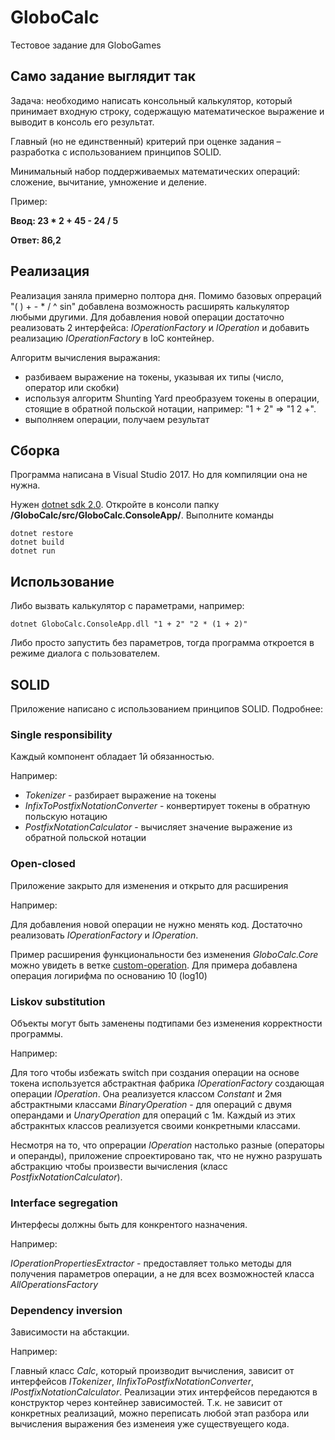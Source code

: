 # GloboCalc
Тестовое задание для GloboGames
## Само задание выглядит так
Задача: необходимо написать консольный калькулятор, который принимает входную строку, содержащую математическое выражение и выводит в консоль его результат. 

Главный (но не единственный) критерий при оценке задания – разработка с использованием принципов SOLID.

Минимальный набор поддерживаемых математических операций: сложение, вычитание, умножение и деление.

Пример: 

**Ввод: 23 * 2 + 45 - 24 / 5**

**Ответ: 86,2**

## Реализация
Реализация заняла примерно полтора дня. Помимо базовых опрераций "( ) + - * / ^ sin" добавлена возможность расширять калькулятор любыми другими. Для добавления новой операции достаточно реализовать 2 интерфейса: *IOperationFactory* и *IOperation* и добавить реализацию *IOperationFactory* в IoC контейнер.

Алгоритм вычисления выражания:
- разбиваем выражение на токены, указывая их типы (число, оператор или скобки)
- используя алгоритм Shunting Yard преобразуем токены в операции, стоящие в обратной польской нотации, например: "1 + 2" => "1 2 +".
- выполняем операции, получаем результат
## Сборка
Программа написана в Visual Studio 2017. Но для компиляции она не нужна.

Нужен [dotnet sdk 2.0](https://www.microsoft.com/net/download/core). Откройте в консоли папку **/GloboCalc/src/GloboCalc.ConsoleApp/**. Выполните команды
```
dotnet restore
dotnet build
dotnet run
```
## Использование
Либо вызвать калькулятор с параметрами, например:
```
dotnet GloboCalc.ConsoleApp.dll "1 + 2" "2 * (1 + 2)"
```
Либо просто запустить без параметров, тогда программа откроется в режиме диалога с пользователем.
## SOLID
Приложение написано с использованием принципов SOLID.
Подробнее:
### Single responsibility
Каждый компонент обладает 1й обязанностью.

Например:
- *Tokenizer* - разбирает выражение на токены
- *InfixToPostfixNotationConverter* - конвертирует токены в обратную польскую нотацию
- *PostfixNotationCalculator* - вычисляет значение выражение из обратной польской нотации

### Open-closed
Приложение закрыто для изменения и открыто для расширения

Например:

Для добавления новой операции не нужно менять код. Достаточно реализовать *IOperationFactory* и *IOperation*.

Пример расширения функциональности без изменения *GloboCalc.Core* можно увидеть в ветке [custom-operation](https://github.com/Jeka-Vasiliev/GloboCalc/tree/custom-operation). Для примера добавлена операция логирифма по основанию 10 (log10)
### Liskov substitution
Объекты могут быть заменены подтипами без изменения корректности программы.

Например:

Для того чтобы избежать switсh при создания операции на основе токена используется абстрактная фабрика *IOperationFactory* создающая операции *IOperation*. Она реализуется классом *Constant* и 2мя абстрактными классами *BinaryOperation* - для операций с двумя операндами и *UnaryOperation* для операций с 1м. Каждый из этих абстракнтых классов реализуется своими конкретными классами.

Несмотря на то, что опрерации *IOperation* настолько разные (операторы и операнды), приложение спроектировано так, что не нужно разрушать абстракцию чтобы произвести вычисления (класс *PostfixNotationCalculator*).
### Interface segregation
Интерфесы должны быть для конкрентого назначения.

Например:

*IOperationPropertiesExtractor* - предоставляет только методы для получения параметров операции, а не для всех возможностей класса *AllOperationsFactory*
### Dependency inversion
Зависимости на абстакции.

Например:

Главный класс *Calc*, который производит вычисления, зависит от интерфейсов *ITokenizer*, *IInfixToPostfixNotationConverter*, *IPostfixNotationCalculator*. Реализации этих интерфейсов передаются в конструктор через контейнер зависимостей. Т.к. не зависит от конкретных реализаций, можно переписать любой этап разбора или вычисления выражения без изменеия уже существуещего кода.
